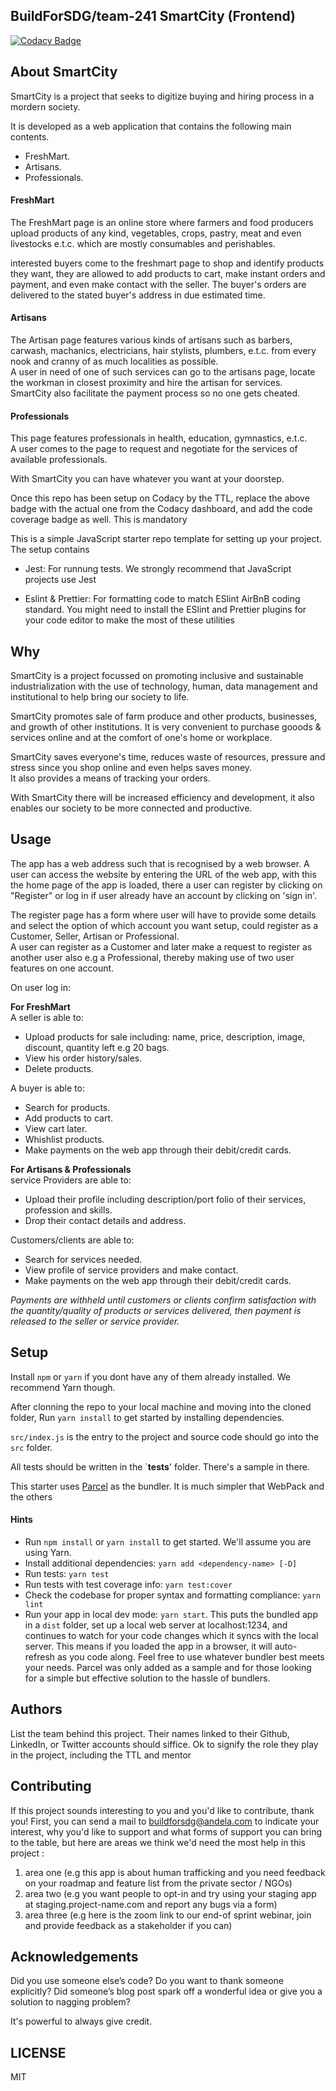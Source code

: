 ## BuildForSDG/team-241 SmartCity (Frontend)

[![Codacy Badge](https://api.codacy.com/project/badge/Grade/13b087a11c924da1bed71c536993fe0b)](https://app.codacy.com/gh/BuildForSDG/smartCity-Frontend?utm_source=github.com&utm_medium=referral&utm_content=BuildForSDG/smartCity-Frontend&utm_campaign=Badge_Grade_Dashboard)

## About SmartCity

SmartCity is a project that seeks to digitize buying and hiring process in a mordern society. 

It is developed as a web application that contains the following main contents.  
- FreshMart.   
- Artisans.   
- Professionals.

#### FreshMart

The FreshMart page is an online store where farmers and food producers upload products of any kind, vegetables, crops, pastry, meat and even livestocks e.t.c. which are mostly consumables and perishables.

interested buyers come to the freshmart page to shop and identify products they want, they are allowed to add products to cart, make instant orders and payment, and even make contact with the seller. The buyer's orders are delivered to the stated buyer's address in due estimated  time.

#### Artisans

The Artisan page features various kinds of artisans such as barbers, carwash, machanics, electricians, hair stylists, plumbers, e.t.c. from every nook and cranny of as much localities as possible.  
A user in need of one of such services can go to the artisans page, locate the workman in closest proximity  and hire the artisan for services. SmartCity also facilitate the payment process so no one gets cheated.

#### Professionals

This page features professionals in health, education, gymnastics, e.t.c.   
A user comes to the page to request and negotiate for the services of available professionals.

With SmartCity you can have whatever you want at your doorstep.

Once this repo has been setup on Codacy by the TTL, replace the above badge with the actual one from the Codacy dashboard, and add the code coverage badge as well. This is mandatory

This is a simple JavaScript starter repo template for setting up your project. The setup contains

- Jest: For runnung tests. We strongly recommend that JavaScript projects use Jest

- Eslint & Prettier: For formatting code to match ESlint AirBnB coding standard. You might need to install the ESlint and Prettier plugins for your code editor to make the most of these utilities

## Why

SmartCity is a project focussed on promoting inclusive and sustainable industrialization with the use of technology, human, data management and institutional  to help bring our society to life.

SmartCity promotes sale of farm produce and other products, businesses, and growth of other institutions. 
It is very convenient to purchase gooods & services online and at the comfort of one's home or workplace.

SmartCity saves everyone's time, reduces waste of resources, pressure and stress since you shop online and even helps saves money.  
It also provides a means of tracking your orders.

With SmartCity there will be increased efficiency and development, it also enables our society to be more connected and productive. 

## Usage

The app has a web address such that is recognised by a web browser. A user can access the website by entering the URL of the web app, with this the home page of the app is loaded, there a user can register by clicking on "Register" or log in if user already have an account by clicking on 'sign in'.

The register page has a form where user will have to provide some details and select the option of which account you want setup, could register as a Customer, Seller, Artisan or Professional.  
A user can register as a  Customer and later make a request to register as another user also e.g a Professional, thereby making use of two user features on one account.

On user log in: 

**For FreshMart**   
A seller is able to:   
- Upload products for sale including: name, price, description, image, discount, quantity left e.g 20 bags.   
- View his order history/sales.   
- Delete products.

A buyer is able to:   
- Search for products.
- Add products to cart. 
- View cart later.
- Whishlist products.
- Make payments on the web app through their debit/credit cards.  

**For Artisans & Professionals**  
service Providers are able to:   
- Upload their profile including description/port folio of their services, profession and skills.   
- Drop their contact details and address.   

Customers/clients are able to: 
- Search for services needed.
- View profile of service providers and make contact. 
- Make payments on the web app through their debit/credit cards.

*Payments are withheld until customers or clients confirm satisfaction with the quantity/quality of products or services delivered, then payment is released to the seller or service provider.*


## Setup

Install `npm` or `yarn` if you dont have any of them already installed. We recommend Yarn though.

After clonning the repo to your local machine and moving into the cloned folder, Run `yarn install` to get started by installing dependencies. 

`src/index.js` is the entry to the project and source code should go into the `src` folder.

All tests should be written in the `__tests__' folder. There's a sample in there.

This starter uses [Parcel](https://parceljs.org/getting_started.html) as the bundler. It is much simpler that WebPack and the others

#### Hints

- Run `npm install` or `yarn install` to get started. We'll assume you are using Yarn.
- Install additional dependencies: `yarn add <dependency-name> [-D]`
- Run tests: `yarn test`
- Run tests with test coverage info: `yarn test:cover`
- Check the codebase for proper syntax and formatting compliance: `yarn lint`
- Run your app in local dev mode: `yarn start`. This puts the bundled app in a `dist` folder, set up a local web server at localhost:1234, and continues to watch for your code changes which it syncs with the local server. This means if you loaded the app in a browser, it will auto-refresh as you code along. Feel free to use whatever bundler best meets your needs. Parcel was only added as a sample and for those looking for a simple but effective solution to the hassle of bundlers. 

## Authors

List the team behind this project. Their names linked to their Github, LinkedIn, or Twitter accounts should siffice. Ok to signify the role they play in the project, including the TTL and mentor

## Contributing
If this project sounds interesting to you and you'd like to contribute, thank you!
First, you can send a mail to buildforsdg@andela.com to indicate your interest, why you'd like to support and what forms of support you can bring to the table, but here are areas we think we'd need the most help in this project :
1.  area one (e.g this app is about human trafficking and you need feedback on your roadmap and feature list from the private sector / NGOs)
2.  area two (e.g you want people to opt-in and try using your staging app at staging.project-name.com and report any bugs via a form)
3.  area three (e.g here is the zoom link to our end-of sprint webinar, join and provide feedback as a stakeholder if you can)

## Acknowledgements

Did you use someone else’s code?
Do you want to thank someone explicitly?
Did someone’s blog post spark off a wonderful idea or give you a solution to nagging problem?

It's powerful to always give credit.

## LICENSE
MIT

